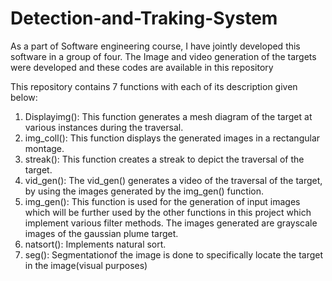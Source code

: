 # Detection-and-Traking-System
As a part of Software engineering course, I have jointly developed this software in a group of four. The Image and video generation of the targets were developed and these codes are available in this repository

This repository contains 7 functions with each of its description given below:

1) Displayimg():  This function generates a mesh diagram  of the target at various instances during the traversal. 
2) img_coll(): This function displays the generated images in a rectangular montage. 
3) streak(): This function creates a streak to depict the traversal of the target.
4) vid_gen(): The vid_gen() generates a video of the traversal of the target, by using the images generated by the img_gen() function.
5) img_gen(): This function is used for the generation of input images which will be further used by the other functions in this project which implement various filter methods. The images generated are grayscale images of the gaussian plume target.
6) natsort(): Implements natural sort.
7) seg(): Segmentationof the image is done to specifically locate the target in the image(visual purposes)
